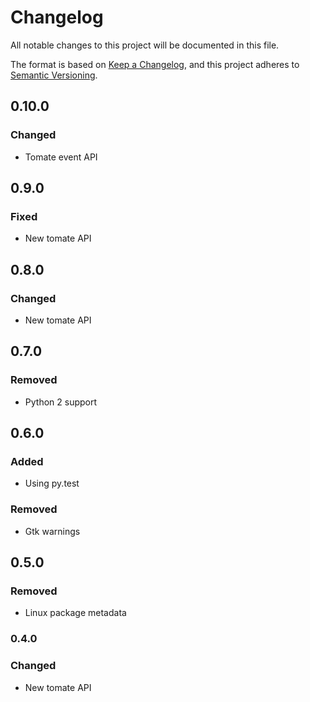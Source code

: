 # Changelog

All notable changes to this project will be documented in this file.

The format is based on [Keep a Changelog](https://keepachangelog.com/en/1.0.0/),
and this project adheres to [Semantic Versioning](https://semver.org/spec/v2.0.0.html).

## 0.10.0

### Changed

- Tomate event API

## 0.9.0

### Fixed

- New tomate API

## 0.8.0

### Changed

- New tomate API

## 0.7.0

### Removed

- Python 2 support

## 0.6.0

### Added

- Using py.test
  
### Removed

- Gtk warnings

## 0.5.0

### Removed

- Linux package metadata

### 0.4.0

### Changed

- New tomate API
